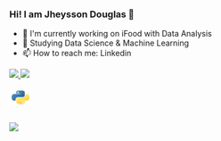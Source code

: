 ### Hi! I am Jheysson Douglas 👋


- 🔭 I'm currently working on iFood with Data Analysis
- 🌱 Studying Data Science & Machine Learning
- 📫 How to reach me: Linkedin 

<div>
  <a href="https://github.com/jheyssondouglas">
    
  <img height="160em" src="https://github-readme-stats.vercel.app/api?username=jheyssondouglas&show_icons=true&theme=dracula&include_all_commits=true&count_private=true"/>
  <img height="160em" src="https://github-readme-stats.vercel.app/api/top-langs/?username=jheyssondouglas&layout=compact&langs_count=16&theme=dracula"/>
    
</div>
  

  
<div style="display: inline_block"><br>
  <img align="center" alt="Jheysson-Python" height="30" width="40" src="https://raw.githubusercontent.com/devicons/devicon/master/icons/python/python-original.svg">
  
</div>
 
##
  
<div>  
  <a href="https://www.linkedin.com/in/jheyssondouglas" target="_blank"><img src="https://img.shields.io/badge/-Linkedin-%230077B5?style=for-the-badge&logo=linkedin&logoColor=white" target="_blank"></a>  
  
  
</div>
